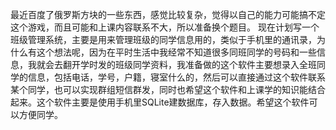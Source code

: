 最近百度了俄罗斯方块的一些东西，感觉比较复杂，觉得以自己的能力可能搞不定这个游戏，而且可能和上课内容联系不大，所以准备换个题目。
现在计划写一个班级管理系统，主要是用来管理班级的同学信息用的，类似于手机里的通讯录，为什么有这个想法呢，因为在平时生活中我经常不知道很多同班同学的号码和一些信息，我就会去翻开学时发的班级同学资料，我准备做的这个软件主要想录入全班同学的信息，包括电话，学号，户籍，寝室什么的，然后可以直接通过这个软件联系某个同学，也可以实现群组短信群发，同时也希望这个软件和上课学的知识能结合起来。这个软件主要是使用手机里SQLite建数据库，存入数据。希望这个软件可以方便同学。
